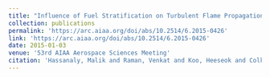 ```yaml
---
title: "Influence of Fuel Stratification on Turbulent Flame Propagation"
collection: publications
permalink: 'https://arc.aiaa.org/doi/abs/10.2514/6.2015-0426'
link: 'https://arc.aiaa.org/doi/abs/10.2514/6.2015-0426'
date: 2015-01-03
venue: '53rd AIAA Aerospace Sciences Meeting'
citation: 'Hassanaly, Malik and Raman, Venkat and Koo, Heeseok and Colkett, Meredith B. (2015). &quot;Influence of Fuel Stratification on Turbulent Flame Propagation.&quot; <i>53rd AIAA Aerospace Sciences Meeting</i>. 0426'
---
```


